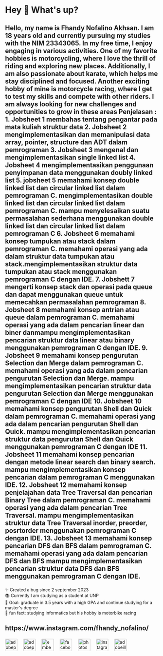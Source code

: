 <h1 align="left">Hey 👋 What's up?</h1>

###

<p align="left"></p>

###

<h2 align="left">Hello, my name is Fhandy Nofalino Akhsan. I am 18 years old and currently pursuing my studies with the NIM 23343065. In my free time, I enjoy engaging in various activities. One of my favorite hobbies is motorcycling, where I love the thrill of riding and exploring new places. Additionally, I am also passionate about karate, which helps me stay disciplined and focused. Another exciting hobby of mine is motorcycle racing, where I get to test my skills and compete with other riders. I am always looking for new challenges and opportunities to grow in these areas
Penjelasan : 
1. Jobsheet 1 membahas tentang pengantar pada mata kuliah struktur data
2. Jobsheet 2 mengimplementasikan dan memanipulasi data array, pointer, 
structure dan ADT dalam pemrograman
3. Jobsheet 3 mengenal dan mengimplementasikan single linked list
4. Jobsheet 4 mengimplementasikan penggunaan penyimpanan data menggunakan doubly 
linked list
5. jobsheet 5 memahami konsep double linked list dan circular linked list dalam pemrograman C. mengimplementasikan double linked list dan circular linked list dalam 
pemrograman C. mampu menyelesaikan suatu permasalahan sederhana menggunakan double linked list 
dan circular linked list dalam pemrograman C
6. Jobsheet 6 memahami konsep tumpukan atau stack dalam pemrograman C. memahami operasi yang ada dalam struktur data tumpukan atau stack.mengimplementasikan struktur data tumpukan atau stack menggunakan pemrograman C dengan IDE.
7. Jobshett 7 mengerti konsep stack dan operasi pada queue dan dapat menggunakan queue untuk memecahkan permasalahan pemrograman
8. Jobsheet 8 memahami konsep antrian atau queue dalam pemrograman C. memahami operasi yang ada dalam pencarian linear dan biner danmampu mengimplementasikan pencarian struktur data linear atau binary menggunakan 
pemrograman C dengan IDE.
9. Jobsheet 9 memahami konsep pengurutan Selection dan Merge dalam pemrograman C. memahami operasi yang ada dalam pencarian pengurutan Selection dan Merge. mampu mengimplementasikan pencarian struktur data pengurutan Selection dan Merge
menggunakan pemrograman C dengan IDE
10. Jobsheet 10  memahami konsep pengurutan Shell dan Quick dalam pemrograman C. memahami operasi yang ada dalam pencarian pengurutan Shell dan Quick. mampu mengimplementasikan pencarian struktur data pengurutan Shell dan Quick menggunakan pemrograman C dengan IDE
11. Jobsheet 11 memahami konsep pencarian dengan metode linear search dan binary search. mampu mengimplementasikan konsep pencarian dalam pemrograman C menggunakan 
IDE.
12. Jobsheet 12 memahami konsep penjelajahan data Tree Traversal dan pencarian Binary Tree dalam 
pemrograman C. memahami operasi yang ada dalam pencarian Tree Traversal. mampu mengimplementasikan struktur data Tree Traversal inorder, preorder, posrtorder
menggunakan pemrograman C dengan IDE.
13. Jobsheet 13 memahami konsep pencarian DFS dan BFS dalam pemrograman C. memahami operasi yang ada dalam pencarian DFS dan BFS mampu mengimplementasikan pencarian struktur data DFS dan BFS menggunakan pemrograman C dengan IDE.</h2>



###

<p align="left">✨ Created a bug since 2 september 2023<br>📚 Currently I am studying as a student at UNP<br>🎯 Goal: graduate in 3.5 years with a high GPA and continue studying for a master's degree<br>🎲 fun fact: studying informatics but his hobby is motorbike racing</p>

###

<h2 align="left">https://www.instagram.com/fhandy_nofalino/</h2>

###

<div align="left">
  <img src="https://skillicons.dev/icons?i=pr" height="40" alt="adobepremierepro logo"  />
  <img width="12" />
  <img src="https://skillicons.dev/icons?i=ps" height="40" alt="adobephotoshop logo"  />
  <img width="12" />
  <img src="https://cdn.jsdelivr.net/gh/devicons/devicon/icons/embeddedc/embeddedc-original.svg" height="40" alt="embeddedc logo"  />
  <img width="12" />
  <img src="https://cdn.jsdelivr.net/gh/devicons/devicon/icons/facebook/facebook-original.svg" height="40" alt="facebook logo"  />
  <img width="12" />
  <img src="https://cdn.jsdelivr.net/gh/devicons/devicon/icons/photoshop/photoshop-plain.svg" height="40" alt="photoshop logo"  />
  <img width="12" />
  <img src="https://cdn.simpleicons.org/instagram/E4405F" height="40" alt="instagram logo"  />
  <img width="12" />
  <img src="https://skillicons.dev/icons?i=ai" height="40" alt="adobeillustrator logo"  />
</div>

###

